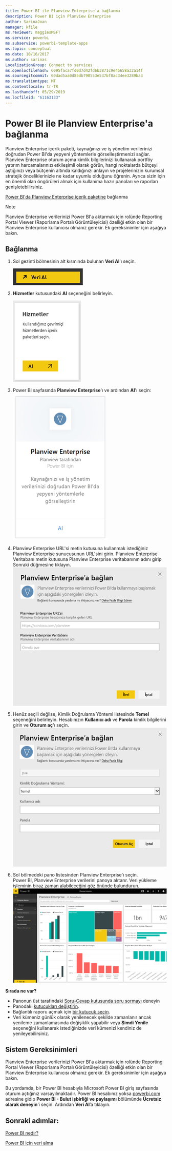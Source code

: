 ```yaml
---
title: Power BI ile Planview Enterprise'a bağlanma
description: Power BI için Planview Enterprise
author: SarinaJoan
manager: kfile
ms.reviewer: maggiesMSFT
ms.service: powerbi
ms.subservice: powerbi-template-apps
ms.topic: conceptual
ms.date: 10/16/2017
ms.author: sarinas
LocalizationGroup: Connect to services
ms.openlocfilehash: 6095faca7fd0d7d42fd6b3871c9e45658a32a14f
ms.sourcegitcommit: 60dad5aa0d85db790553e537bf8ac34ee3289ba3
ms.translationtype: MT
ms.contentlocale: tr-TR
ms.lasthandoff: 05/29/2019
ms.locfileid: "61163133"
---
```

# <a name="connect-to-planview-enterprise-with-power-bi"></a>Power BI ile Planview Enterprise'a bağlanma
Planview Enterprise içerik paketi, kaynağınızı ve iş yönetim verilerinizi doğrudan Power BI'da yepyeni yöntemlerle görselleştirmenizi sağlar. Planview Enterprise oturum açma kimlik bilgilerinizi kullanarak portföy yatırım harcamalarınızı etkileşimli olarak görün, hangi noktalarda bütçeyi aştığınızı veya bütçenin altında kaldığınızı anlayın ve projelerinizin kurumsal stratejik önceliklerinizle ne kadar uyumlu olduğunu öğrenin. Ayrıca sizin için en önemli olan öngörüleri almak için kullanıma hazır panoları ve raporları genişletebilirsiniz.

[Power BI'da Planview Enterprise içerik paketine](https://app.powerbi.com/getdata/services/planview-enterprise) bağlanma

>[!NOTE]
>Planview Enterprise verilerinizi Power BI'a aktarmak için rolünde Reporting Portal Viewer (Raporlama Portalı Görüntüleyicisi) özelliği etkin olan bir Planview Enterprise kullanıcısı olmanız gerekir. Ek gereksinimler için aşağıya bakın.

## <a name="how-to-connect"></a>Bağlanma
1. Sol gezinti bölmesinin alt kısmında bulunan **Veri Al**'ı seçin.
   
    ![](media/service-connect-to-planview/get.png)
2. **Hizmetler** kutusundaki **Al** seçeneğini belirleyin.
   
    ![](media/service-connect-to-planview/services.png)
3. Power BI sayfasında **Planview Enterprise**'ı ve ardından **Al**'ı seçin:  
    ![](media/service-connect-to-planview/planview.png)
4. Planview Enterprise URL'si metin kutusuna kullanmak istediğiniz Planview Enterprise sunucusunun URL'sini girin. Planview Enterprise Veritabanı metin kutusuna Planview Enterprise veritabanının adını girip Sonraki düğmesine tıklayın.  
    ![](media/service-connect-to-planview/params.png)
5. Henüz seçili değilse, Kimlik Doğrulama Yöntemi listesinde **Temel** seçeneğini belirleyin. Hesabınızın **Kullanıcı adı** ve **Parola** kimlik bilgilerini girin ve **Oturum aç**'ı seçin.  
   ![](media/service-connect-to-planview/creds.png)
6. Sol bölmedeki pano listesinden Planview Enterprise'ı seçin.  
     Power BI, Planview Enterprise verilerini panoya aktarır. Veri yükleme işleminin biraz zaman alabileceğini göz önünde bulundurun.  
    ![](media/service-connect-to-planview/dashboard.png)

**Sırada ne var?**

* Panonun üst tarafındaki [Soru-Cevap kutusunda soru sormayı](consumer/end-user-q-and-a.md) deneyin
* Panodaki [kutucukları değiştirin](service-dashboard-edit-tile.md).
* Bağlantılı raporu açmak için [bir kutucuk seçin](consumer/end-user-tiles.md).
* Veri kümeniz günlük olarak yenilenecek şekilde zamanlanır ancak yenileme zamanlamasında değişiklik yapabilir veya **Şimdi Yenile** seçeneğini kullanarak istediğinizde veri kümenizi kendiniz de yenileyebilirsiniz.

## <a name="system-requirements"></a>Sistem Gereksinimleri
Planview Enterprise verilerinizi Power BI'a aktarmak için rolünde Reporting Portal Viewer (Raporlama Portalı Görüntüleyicisi) özelliği etkin olan bir Planview Enterprise kullanıcısı olmanız gerekir. Ek gereksinimler için aşağıya bakın.

Bu yordamda, bir Power BI hesabıyla Microsoft Power BI giriş sayfasında oturum açtığınız varsayılmaktadır. Power BI hesabınız yoksa [powerbi.com](https://powerbi.microsoft.com/get-started/) adresine gidip **Power BI - Bulut işbirliği ve paylaşımı** bölümünde **Ücretsiz olarak deneyin**’i seçin. Ardından **Veri Al**’a tıklayın.

## <a name="next-steps"></a>Sonraki adımlar:

[Power BI nedir?](power-bi-overview.md)

[Power BI için veri alma](service-get-data.md)
